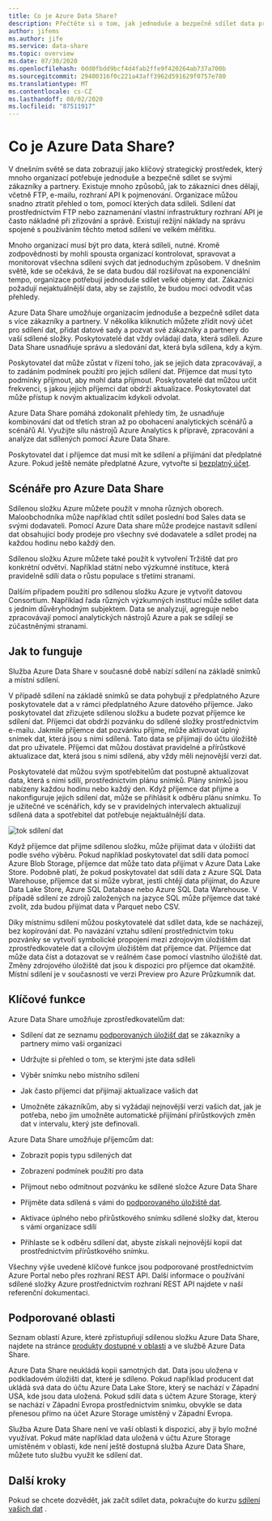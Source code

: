 ```yaml
---
title: Co je Azure Data Share?
description: Přečtěte si o tom, jak jednoduše a bezpečně sdílet data pro více zákazníků a partnerů pomocí sdílené složky Azure.
author: jifems
ms.author: jife
ms.service: data-share
ms.topic: overview
ms.date: 07/30/2020
ms.openlocfilehash: 0dd0fbdd9bcf4d4fab2ffe9f420264ab737a700b
ms.sourcegitcommit: 29400316f0c221a43aff3962d591629f0757e780
ms.translationtype: MT
ms.contentlocale: cs-CZ
ms.lasthandoff: 08/02/2020
ms.locfileid: "87511917"
---
```

# <a name="what-is-azure-data-share"></a>Co je Azure Data Share?

V dnešním světě se data zobrazují jako klíčový strategický prostředek, který mnoho organizací potřebuje jednoduše a bezpečně sdílet se svými zákazníky a partnery. Existuje mnoho způsobů, jak to zákazníci dnes dělají, včetně FTP, e-mailu, rozhraní API k pojmenování. Organizace můžou snadno ztratit přehled o tom, pomocí kterých data sdíleli. Sdílení dat prostřednictvím FTP nebo zaznamenání vlastní infrastruktury rozhraní API je často nákladné při zřizování a správě. Existují režijní náklady na správu spojené s používáním těchto metod sdílení ve velkém měřítku. 

Mnoho organizací musí být pro data, která sdíleli, nutné. Kromě zodpovědnosti by mohli spousta organizací kontrolovat, spravovat a monitorovat všechna sdílení svých dat jednoduchým způsobem. V dnešním světě, kde se očekává, že se data budou dál rozšiřovat na exponenciální tempo, organizace potřebují jednoduše sdílet velké objemy dat. Zákazníci požadují nejaktuálnější data, aby se zajistilo, že budou moci odvodit včas přehledy.

Azure Data Share umožňuje organizacím jednoduše a bezpečně sdílet data s více zákazníky a partnery. V několika kliknutích můžete zřídit nový účet pro sdílení dat, přidat datové sady a pozvat své zákazníky a partnery do vaší sdílené složky. Poskytovatelé dat vždy ovládají data, která sdíleli. Azure Data Share usnadňuje správu a sledování dat, která byla sdílena, kdy a kým. 

Poskytovatel dat může zůstat v řízení toho, jak se jejich data zpracovávají, a to zadáním podmínek použití pro jejich sdílení dat. Příjemce dat musí tyto podmínky přijmout, aby mohl data přijmout. Poskytovatelé dat můžou určit frekvenci, s jakou jejich příjemci dat obdrží aktualizace. Poskytovatel dat může přístup k novým aktualizacím kdykoli odvolat. 

Azure Data Share pomáhá zdokonalit přehledy tím, že usnadňuje kombinování dat od třetích stran až po obohacení analytických scénářů a scénářů AI. Využijte sílu nástrojů Azure Analytics k přípravě, zpracování a analýze dat sdílených pomocí Azure Data Share. 

Poskytovatel dat i příjemce dat musí mít ke sdílení a přijímání dat předplatné Azure. Pokud ještě nemáte předplatné Azure, vytvořte si [bezplatný účet](https://azure.microsoft.com/free/).

## <a name="scenarios-for-azure-data-share"></a>Scénáře pro Azure Data Share

Sdílenou složku Azure můžete použít v mnoha různých oborech. Maloobchodníka může například chtít sdílet poslední bod Sales data se svými dodavateli. Pomocí Azure Data share může prodejce nastavit sdílení dat obsahující body prodeje pro všechny své dodavatele a sdílet prodej na každou hodinu nebo každý den. 

Sdílenou složku Azure můžete také použít k vytvoření Tržiště dat pro konkrétní odvětví. Například státní nebo výzkumné instituce, která pravidelně sdílí data o růstu populace s třetími stranami. 

Dalším případem použití pro sdílenou složku Azure je vytvořit datovou Consortium. Například řada různých výzkumných institucí může sdílet data s jedním důvěryhodným subjektem. Data se analyzují, agreguje nebo zpracovávají pomocí analytických nástrojů Azure a pak se sdílejí se zúčastněnými stranami. 

## <a name="how-it-works"></a>Jak to funguje

Služba Azure Data Share v současné době nabízí sdílení na základě snímků a místní sdílení. 

V případě sdílení na základě snímků se data pohybují z předplatného Azure poskytovatele dat a v rámci předplatného Azure datového příjemce. Jako poskytovatel dat zřizujete sdílenou složku a budete pozvat příjemce ke sdílení dat. Příjemci dat obdrží pozvánku do sdílené složky prostřednictvím e-mailu. Jakmile příjemce dat pozvánku přijme, může aktivovat úplný snímek dat, která jsou s nimi sdílená. Tato data se přijímají do účtu úložiště dat pro uživatele. Příjemci dat můžou dostávat pravidelné a přírůstkové aktualizace dat, která jsou s nimi sdílená, aby vždy měli nejnovější verzi dat. 

Poskytovatelé dat můžou svým spotřebitelům dat postupně aktualizovat data, která s nimi sdílí, prostřednictvím plánu snímků. Plány snímků jsou nabízeny každou hodinu nebo každý den. Když příjemce dat přijme a nakonfiguruje jejich sdílení dat, může se přihlásit k odběru plánu snímku. To je užitečné ve scénářích, kdy se v pravidelných intervalech aktualizují sdílená data a spotřebitel dat potřebuje nejaktuálnější data. 

![tok sdílení dat](media/data-share-flow.png)

Když příjemce dat přijme sdílenou složku, může přijímat data v úložišti dat podle svého výběru. Pokud například poskytovatel dat sdílí data pomocí Azure Blob Storage, příjemce dat může tato data přijímat v Azure Data Lake Store. Podobně platí, že pokud poskytovatel dat sdílí data z Azure SQL Data Warehouse, příjemce dat si může vybrat, jestli chtějí data přijímat, do Azure Data Lake Store, Azure SQL Database nebo Azure SQL Data Warehouse. V případě sdílení ze zdrojů založených na jazyce SQL může příjemce dat také zvolit, zda budou přijímat data v Parquet nebo CSV. 

Díky místnímu sdílení můžou poskytovatelé dat sdílet data, kde se nacházejí, bez kopírování dat. Po navázání vztahu sdílení prostřednictvím toku pozvánky se vytvoří symbolické propojení mezi zdrojovým úložištěm dat zprostředkovatele dat a cílovým úložištěm dat příjemce dat. Příjemce dat může data číst a dotazovat se v reálném čase pomocí vlastního úložiště dat. Změny zdrojového úložiště dat jsou k dispozici pro příjemce dat okamžitě. Místní sdílení je v současnosti ve verzi Preview pro Azure Průzkumník dat.

## <a name="key-capabilities"></a>Klíčové funkce

Azure Data Share umožňuje zprostředkovatelům dat:

* Sdílení dat ze seznamu [podporovaných úložišť dat](supported-data-stores.md) se zákazníky a partnery mimo vaši organizaci

* Udržujte si přehled o tom, se kterými jste data sdíleli

* Výběr snímku nebo místního sdílení

* Jak často příjemci dat přijímají aktualizace vašich dat

* Umožněte zákazníkům, aby si vyžádají nejnovější verzi vašich dat, jak je potřeba, nebo jim umožněte automatické přijímání přírůstkových změn dat v intervalu, který jste definovali.

Azure Data Share umožňuje příjemcům dat: 

* Zobrazit popis typu sdílených dat

* Zobrazení podmínek použití pro data

* Přijmout nebo odmítnout pozvánku ke sdílené složce Azure Data Share

* Přijměte data sdílená s vámi do [podporovaného úložiště dat](supported-data-stores.md).

* Aktivace úplného nebo přírůstkového snímku sdílené složky dat, kterou s vámi organizace sdílí

* Přihlaste se k odběru sdílení dat, abyste získali nejnovější kopii dat prostřednictvím přírůstkového snímku.

Všechny výše uvedené klíčové funkce jsou podporované prostřednictvím Azure Portal nebo přes rozhraní REST API. Další informace o používání sdílené složky Azure prostřednictvím rozhraní REST API najdete v naší referenční dokumentaci. 

## <a name="supported-regions"></a>Podporované oblasti

Seznam oblastí Azure, které zpřístupňují sdílenou složku Azure Data Share, najdete na stránce [produkty dostupné v oblasti](https://azure.microsoft.com/global-infrastructure/services/?products=data-share) a ve službě Azure Data Share. 

Azure Data Share neukládá kopii samotných dat. Data jsou uložena v podkladovém úložišti dat, které je sdíleno. Pokud například producent dat ukládá svá data do účtu Azure Data Lake Store, který se nachází v Západní USA, kde jsou data uložená. Pokud sdílí data s účtem Azure Storage, který se nachází v Západní Evropa prostřednictvím snímku, obvykle se data přenesou přímo na účet Azure Storage umístěný v Západní Evropa.

Služba Azure Data Share není ve vaší oblasti k dispozici, aby ji bylo možné využívat. Pokud máte například data uložená v účtu Azure Storage umístěném v oblasti, kde není ještě dostupná služba Azure Data Share, můžete tuto službu využít ke sdílení dat. 

## <a name="next-steps"></a>Další kroky

Pokud se chcete dozvědět, jak začít sdílet data, pokračujte do kurzu [sdílení vašich dat](share-your-data.md) .

